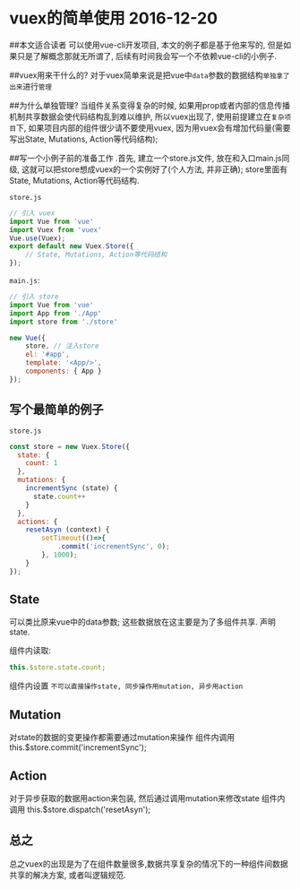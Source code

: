 # vuex的简单使用 2016-12-20

##本文适合读者
可以使用vue-cli开发项目, 本文的例子都是基于他来写的, 但是如果只是了解概念那就无所谓了, 后续有时间我会写一个不依赖vue-cli的小例子.


##vuex用来干什么的?
对于vuex简单来说是把vue中`data`参数的数据结构`单独拿了出来`进行`管理`


##为什么单独管理?
当组件关系变得复杂的时候, 如果用prop或者内部的信息传播机制共享数据会使代码结构乱到难以维护, 所以vuex出现了, 使用前提建立在`复杂项目`下, 如果项目内部的组件很少请不要使用vuex, 因为用vuex会有增加代码量(需要写出State, Mutations, Action等代码结构);


##写一个小例子前的准备工作
.首先, 建立一个store.js文件, 放在和入口main.js同级, 这就可以把store想成vuex的一个实例好了(个人方法, 并非正确); store里面有State, Mutations, Action等代码结构.

`store.js`
```javascript
// 引入 vuex
import Vue from 'vue'
import Vuex from 'vuex'
Vue.use(Vuex);
export default new Vuex.Store({
	// State, Mutations, Action等代码结构
});
```

`main.js`:
```javascript
// 引入 store
import Vue from 'vue'
import App from './App'
import store from './store'

new Vue({
    store, // 注入store
    el: '#app',
    template: '<App/>',
    components: { App }
});
```

## 写个最简单的例子

`store.js`
```javascript
const store = new Vuex.Store({
  state: {
    count: 1
  },
  mutations: {
    incrementSync (state) {
      state.count++
    }
  },
  actions: {
  	resetAsyn (context) {
       	setTimeout(()=>{
       		.commit('incrementSync', 0);
       	}, 1000);
  	}
});
```


## State
可以类比原来vue中的data参数; 这些数据放在这主要是为了多组件共享.
声明state.

组件内读取: 
```javascript
this.$store.state.count;
```
组件内设置
`不可以直接操作state, 同步操作用mutation, 异步用action`


## Mutation
对state的数据的变更操作都需要通过mutation来操作
组件内调用
this.$store.commit('incrementSync');

## Action
对于异步获取的数据用action来包装, 然后通过调用mutation来修改state
组件内调用
this.$store.dispatch('resetAsyn');

## 总之
总之vuex的出现是为了在组件数量很多,数据共享复杂的情况下的一种组件间数据共享的解决方案, 或者叫逻辑规范.




